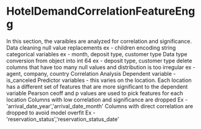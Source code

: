 # HotelDemandCorrelationFeatureEngg

In this section, the varaibles are analyzed for correlation and significance. 
Data cleaning 
      null value replacements ex - children 
      encoding string categorical variables ex - month, deposit type, customer type 
      Data type conversion from object into int 64 ex - deposit type, customer type 
      delete columns that have too many null values and distribution is too irregular ex - agent, company, country 
Correlation Analysis 
      Dependent variable - is_canceled 
      Predictor variables - this varies on the location. Each location has a different set of features that are more significant to the dependent variable 
      Pearson ceoff and p values are used to pick features for each location 
      Columns with low correlation and significance are dropped Ex - 'arrival_date_year','arrival_date_month'
      Columns with direct correlation are dropped to avoid model overfit Ex - 'reservation_status','reservation_status_date'
      
